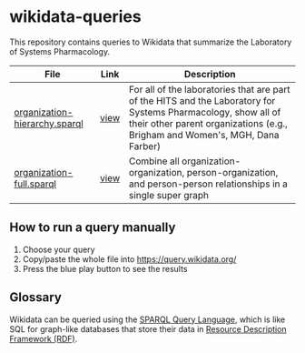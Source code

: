 # wikidata-queries

This repository contains queries to Wikidata that summarize the Laboratory of Systems Pharmacology.


| File | Link | Description |
|------|------|-------------|
| [organization-hierarchy.sparql](organization-hierarchy.sparql) | [view](https://query.wikidata.org/embed.html#%23defaultView%3AGraph%0A%0ASELECT%0A%20%20%3Flab1%20%3Flab1Label%20%3Flab2%20%3Flab2Label%20%3FedgeLabel%0AWHERE%20%7B%0A%20%20%3Flab1%20wdt%3AP361*%20wd%3AQ107392274%20.%20%20%23%20Get%20all%20subunits%20of%20HITS%0A%20%20%3Flab1%20wdt%3AP361%20%3Flab2%20.%20%20%23%20Get%20all%20parents%20of%20those%20subunits%0A%20%20FILTER%20(%3Flab1%20!%3D%20%3Flab2)%20.%0A%20%20BIND(%22part%20of%22%20as%20%3FedgeLabel)%0A%20%20SERVICE%20wikibase%3Alabel%20%7B%20bd%3AserviceParam%20wikibase%3Alanguage%20%22en%2Cda%2Cde%2Ces%2Cfr%2Cjp%2Csv%2Cru%2Czh%22.%20%7D%0A%7D%0A) | For all of the laboratories that are part of the HITS and the Laboratory for Systems Pharmacology, show all of their other parent organizations (e.g., Brigham and Women's, MGH, Dana Farber) |
| [organization-full.sparql](organization-full.sparql) | [view](https://query.wikidata.org/embed.html#%23defaultView%3AGraph%0A%0ASELECT%0A%20%20%3Fsubject%20%3FsubjectLabel%20%3Fimage1%20%3Frgb%20%3FedgeLabel%0A%20%20%3Fobject%20%3FobjectLabel%20%3Fimage2%0AWHERE%20%7B%0A%20%20%7B%0A%20%20%20%20SELECT%0A%20%20%20%20%20%20(%3Flab%20as%20%3Fsubject)%20(%3FlabLabel%20as%20%3FsubjectLabel)%20%3Fimage1%0A%20%20%20%20%20%20%3Frgb%20%3FedgeLabel%0A%20%20%20%20%20%20(%3Fperson%20as%20%3Fobject)%20(%3FpersonLabel%20as%20%3FobjectLabel)%20%3Fimage2%0A%20%20%20%20WHERE%20%7B%0A%20%20%20%20%20%20%3Flab%20wdt%3AP361%20wd%3AQ107380113%20.%0A%20%20%20%20%20%20%3Fperson%20wdt%3AP1416%20%3Flab%20.%0A%20%20%20%20%20%20OPTIONAL%20%7B%20%3Flab%20wdt%3AP18%20%3Fimage1%20%7D%0A%20%20%20%20%20%20OPTIONAL%20%7B%20%3Fperson%20wdt%3AP18%20%3Fimage2%20%7D%0A%20%20%20%20%20%20BIND(%22FF00FF%22%20AS%20%3Frgb)%20.%0A%20%20%20%20%20%20BIND(%22affiliate%22%20AS%20%3FedgeLabel)%20.%0A%20%20%20%20%7D%0A%20%20%7D%20%20%0A%20%20UNION%0A%20%20%7B%0A%20%20%20%20SELECT%0A%20%20%20%20%20%20(%3Flab%20as%20%3Fsubject)%20(%3FlabLabel%20as%20%3FsubjectLabel)%20%3Fimage1%0A%20%20%20%20%20%20%3Frgb%20%3FedgeLabel%20%20%20%20%20%20%20%20%20%20%20%20%20%20%20%20%20%20%20%20%20%20%20%20%20%20%20%20%20%20%20%20%20%20%20%20%20%20%20%0A%20%20%20%20%20%20(%3Fmanager%20as%20%3Fobject)%20(%3FmanagerLabel%20as%20%3FobjectLabel)%20%3Fimage2%0A%20%20%20%20WHERE%20%7B%0A%20%20%20%20%20%20%3Flab%20wdt%3AP361%20wd%3AQ107380113%20.%0A%20%20%20%20%20%20%3Flab%20wdt%3AP1037%20%3Fmanager%20.%0A%20%20%20%20%20%20OPTIONAL%20%7B%20%3Flab%20wdt%3AP18%20%3Fimage1%20%7D%0A%20%20%20%20%20%20OPTIONAL%20%7B%20%3Fmanager%20wdt%3AP18%20%3Fimage2%20%7D%0A%20%20%20%20%20%20BIND(%22FF00FF%22%20AS%20%3Frgb)%20.%0A%20%20%20%20%20%20BIND(%22directed%20by%22%20AS%20%3FedgeLabel)%20.%0A%20%20%20%20%7D%0A%20%20%7D%0A%20%20UNION%0A%20%20%7B%0A%20%20%20%20SELECT%0A%20%20%20%20%20%20(%3Flab1%20as%20%3Fsubject)%20(%3Flab1Label%20as%20%3FsubjectLabel)%20%3Fimage1%0A%20%20%20%20%20%20%3Frgb%20%3FedgeLabel%0A%20%20%20%20%20%20(%3Flab2%20as%20%3Fobject)%20(%3Flab2Label%20as%20%3FobjectLabel)%20%3Fimage2%0A%20%20%20%20WHERE%20%7B%0A%20%20%20%20%20%20%3Flab1%20wdt%3AP361%20wd%3AQ107380113%20.%0A%20%20%20%20%20%20%3Flab2%20wdt%3AP361%20wd%3AQ107380113%20.%0A%20%20%20%20%20%20%3Flab1%20wdt%3AP361%20%3Flab2%20.%0A%20%20%20%20%20%20OPTIONAL%20%7B%20%3Flab1%20wdt%3AP18%20%3Fimage1%20%7D%0A%20%20%20%20%20%20OPTIONAL%20%7B%20%3Flab2%20wdt%3AP18%20%3Fimage2%20%7D%0A%20%20%20%20%20%20BIND(%22FF00FF%22%20AS%20%3Frgb)%20.%0A%20%20%20%20%20%20BIND(%22part%20of%22%20AS%20%3FedgeLabel)%20.%0A%20%20%20%20%7D%0A%20%20%7D%0A%20%20UNION%20%0A%20%20%7B%0A%20%20%20%20SELECT%0A%20%20%20%20%20%20(%3Fauthor1%20as%20%3Fsubject)%20(%3Fauthor1Label%20as%20%3FsubjectLabel)%20%3Fimage1%0A%20%20%20%20%20%20%3Frgb%20%3FedgeLabel%0A%20%20%20%20%20%20(%3Fauthor2%20as%20%3Fobject)%20(%3Fauthor2Label%20as%20%3FobjectLabel)%20%3Fimage2%0A%20%20%20%20WHERE%20%7B%0A%20%20%20%20%20%20wd%3AQ107380113%20%5Ewdt%3AP361*%20%2F%20%5E(%20wdt%3AP108%20%7C%20wdt%3AP1416%20%7C%20wdt%3AP463%20)%20%3Fauthor1%20%2C%20%3Fauthor2%20.%20%0A%20%20%20%20%20%20%3Fwork%20wdt%3AP50%20%3Fauthor1%20%2C%20%3Fauthor2%20.%0A%0A%20%20%20%20%20%20%23%20Only%20display%20co-authorship%20for%20certain%20types%20of%20documents%0A%20%20%20%20%20%20%23%20Journal%20and%20conference%20articles%2C%20books%2C%20not%20(yet%3F)%20software%0A%20%20%20%20%20%20VALUES%20%3Fpublication_type%20%7B%20wd%3AQ13442814%20wd%3AQ571%20wd%3AQ26973022%20wd%3AQ17928402%20wd%3AQ947859%20wd%3AQ54670950%20%7D%0A%20%20%20%20%20%20FILTER%20EXISTS%20%7B%20%3Fwork%20wdt%3AP31%20%3Fpublication_type%20.%20%7D%0A%0A%20%20%20%20%20%20%23%20No%20self-links.%0A%20%20%20%20%20%20FILTER%20(%3Fauthor1%20!%3D%20%3Fauthor2)%0A%0A%20%20%20%20%20%20%23%20Images%0A%20%20%20%20%20%20OPTIONAL%20%7B%20%3Fauthor1%20wdt%3AP18%20%3Fimage1%20%7D%0A%20%20%20%20%20%20OPTIONAL%20%7B%20%3Fauthor2%20wdt%3AP18%20%3Fimage2%20%7D%0A%0A%20%20%20%20%20%20%23%20Coloring%20of%20the%20nodes%0A%20%20%20%20%20%20BIND(%22FFFFFF%22%20AS%20%3Frgb)%0A%20%20%20%20%20%20BIND(%22coauthored%22%20AS%20%3FedgeLabel)%0A%20%20%20%20%7D%0A%20%20%7D%0A%20%20SERVICE%20wikibase%3Alabel%20%7B%20bd%3AserviceParam%20wikibase%3Alanguage%20%22en%2Cda%2Cde%2Ces%2Cfr%2Cjp%2Csv%2Cru%2Czh%22.%20%7D%0A%7D%0A) | Combine all organization-organization, person-organization, and person-person relationships in a single super graph |

## How to run a query manually

1. Choose your query
2. Copy/paste the whole file into https://query.wikidata.org/
3. Press the blue play button to see the results

## Glossary

Wikidata can be queried using the [SPARQL Query Language](https://www.w3.org/TR/rdf-sparql-query/), which is like SQL for graph-like databases that store their data in [Resource Description Framework (RDF)](https://www.w3.org/RDF/).
